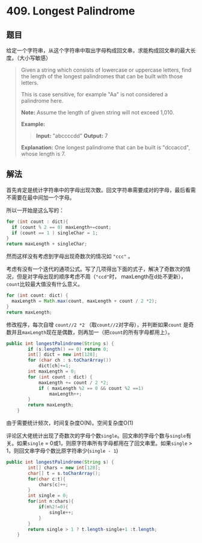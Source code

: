# 409. Longest Palindrome

## 题目

给定一个字符串，从这个字符串中取出字母构成回文串，求能构成回文串的最大长度。（大小写敏感）

>Given a string which consists of lowercase or uppercase letters, find the length of the longest palindromes that can be built with those letters.
>
>This is case sensitive, for example "Aa" is not considered a palindrome here.
>
>**Note:**
>Assume the length of given string will not exceed 1,010.
>
>**Example:**
>
>>**Input:** "abccccdd"
>>**Output:** 7
>
>**Explanation:**
>One longest palindrome that can be built is "dccaccd", whose length is 7.

## 解法

首先肯定是统计字符串中的字母出现次数。回文字符串需要成对的字母，最后看需不需要在最中间加一个字母。

所以一开始是这么写的：

```java
for (int count : dict){
  if (count % 2 == 0) maxLength+=count;
  if (count == 1 ) singleChar = 1;
}
return maxLength + singleChar;
```

然而这样没有考虑到字母出现奇数次的情况如 `"ccc"` 。

考虑有没有一个迭代的通项公式。写了几项得出下面的式子，解决了奇数次的情况，但是对字母出现的顺序考虑不周（`"ccd"`时， maxLength在d处不更新），`count`比较最大值没有什么意义。

```java
for (int count: dict) {
  maxLength = Math.max(count, maxLength + count / 2 *2);
}
return maxLength;
```

修改程序，每次自增 `count//2 *2` （取`count//2`对字母），并判断如果`count` 是奇数并且`maxLength`现在是偶数，则再加一（把`count`的所有字母都用上）。

```java
public int longestPalindrome(String s) {
        if (s.length() == 0) return 0;
        int[] dict = new int[128];
        for (char ch : s.toCharArray())
            dict[ch]+=1;
        int maxLength = 0;
        for (int count : dict) {
            maxLength += count / 2 *2;
            if ( maxLength %2 == 0 && count %2 ==1)
                maxLength++;
        }
        return maxLength;
    }
```

由于需要统计频次，时间复杂度O(N)。空间复杂度O(1)

评论区大佬统计出现了奇数次的字母个数`single`。回文串的字母个数与`single`有关。如果`single` = 0或1，则原字符串所有字母都用在了回文串里。如果`single` > 1，则回文串字母个数比原字符串少(`single - 1`)

```java
public int longestPalindrome(String s) {
        int[] chars = new int[128];
        char[] t = s.toCharArray();
        for(char c:t){
            chars[c]++;
        }
        int single = 0;
        for(int n:chars){
            if(n%2!=0){
                single++;
            }
        }
        return single > 1 ? t.length-single+1 :t.length;
    }
```
